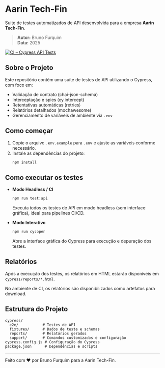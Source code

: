 # **Aarin Tech-Fin**

Suite de testes automatizados de API desenvolvida para a empresa **Aarin Tech-Fin**.

> **Autor:** Bruno Furquim  
> **Data:** 2025

[![CI – Cypress API Tests](https://github.com/bruno-furquim/aarin-api-tests/actions/workflows/ci.yml/badge.svg)](https://github.com/bruno-furquim/aarin-api-tests/actions/workflows/ci.yml)

## Sobre o Projeto

Este repositório contém uma suíte de testes de API utilizando o Cypress, com foco em:
- Validação de contrato (chai-json-schema)
- Interceptação e spies (cy.intercept)
- Retentativas automáticas (retries)
- Relatórios detalhados (mochawesome)
- Gerenciamento de variáveis de ambiente via `.env`

## Como começar

1. Copie o arquivo `.env.example` para `.env` e ajuste as variáveis conforme necessário.
2. Instale as dependências do projeto:
   ```bash
   npm install
   ```

## Como executar os testes

- **Modo Headless / CI**
  ```bash
  npm run test:api
  ```
  Executa todos os testes de API em modo headless (sem interface gráfica), ideal para pipelines CI/CD.

- **Modo Interativo**
  ```bash
  npm run cy:open
  ```
  Abre a interface gráfica do Cypress para execução e depuração dos testes.

## Relatórios

Após a execução dos testes, os relatórios em HTML estarão disponíveis em `cypress/reports/*.html`.

No ambiente de CI, os relatórios são disponibilizados como artefatos para download.

## Estrutura do Projeto

```
cypress/
  e2e/           # Testes de API
  fixtures/      # Dados de teste e schemas
  reports/       # Relatórios gerados
  support/       # Comandos customizados e configuração
cypress.config.js # Configuração do Cypress
package.json      # Dependências e scripts
```

---

Feito com ❤️ por Bruno Furquim para a Aarin Tech-Fin.
